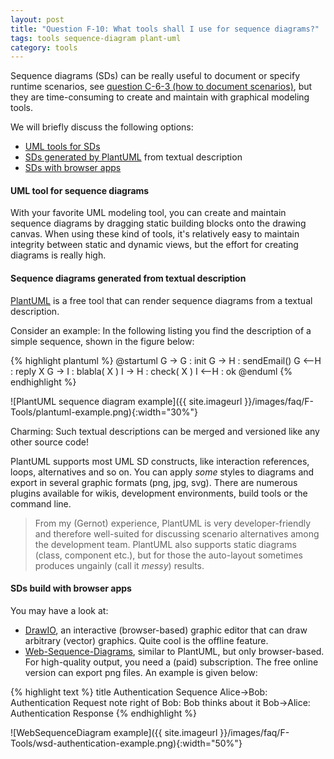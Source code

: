 ```yaml
---
layout: post
title: "Question F-10: What tools shall I use for sequence diagrams?"
tags: tools sequence-diagram plant-uml
category: tools
---
```


Sequence diagrams (SDs) can be really useful to document or specify runtime scenarios,
see [question C-6-3 (how to document scenarios)](#q-C-6-3), but they are time-consuming to create and maintain with graphical modeling tools.

We will briefly discuss the following options:

* [UML tools for SDs](#q-F-10-uml)
* [SDs generated by PlantUML](#q-F-10-plantuml) from textual description
* [SDs with browser apps](#q-F-10-browser)


#### UML tool for sequence diagrams

With your favorite UML modeling tool, you can create and maintain sequence diagrams by dragging static building blocks onto the drawing canvas. When using these kind of tools, it's relatively easy to maintain integrity between static and dynamic views, but the effort for creating diagrams is really high.


#### Sequence diagrams generated from textual description

[PlantUML](http://plantuml.com/) is a free tool that can render sequence diagrams from a textual description.

Consider an example: In the following listing you find the description of a simple sequence, shown in the figure below:

{% highlight plantuml %}
@startuml
G -> G : init
G -> H : sendEmail()
G <--H : reply X
G -> I : blabla( X )
I -> H : check( X )
I <--H : ok
@enduml
{% endhighlight %}


![PlantUML sequence diagram example]({{ site.imageurl }}/images/faq/F-Tools/plantuml-example.png){:width="30%"}

Charming: Such textual descriptions can be merged and versioned like any other source code!

PlantUML supports most UML SD constructs, like interaction references, loops, alternatives and so on. You can apply _some_ styles to diagrams and export in several graphic formats (png, jpg, svg). There are numerous plugins available for wikis, development environments, build tools or the command line.

> From my (Gernot) experience, PlantUML is very developer-friendly and therefore well-suited for discussing scenario alternatives among the development team.
> PlantUML also supports static diagrams (class, component etc.), but for those the auto-layout sometimes produces ungainly (call it _messy_) results.


#### SDs build with browser apps

You may have a look at:

* [DrawIO](https://www.draw.io/), an interactive (browser-based) graphic editor that can draw arbitrary (vector) graphics. Quite cool is the offline feature.
* [Web-Sequence-Diagrams](https://www.websequencediagrams.com/), similar to PlantUML, but only browser-based. For high-quality output, you need a (paid) subscription. The free online version can export png files. An example is given below:

{% highlight text %}
title Authentication Sequence
Alice->Bob: Authentication Request
note right of Bob: Bob thinks about it
Bob->Alice: Authentication Response
{% endhighlight %}

![WebSequenceDiagram example]({{ site.imageurl }}/images/faq/F-Tools/wsd-authentication-example.png){:width="50%"}
